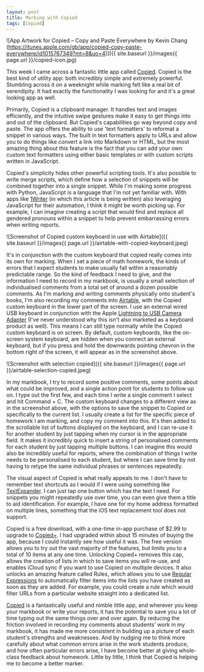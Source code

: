 ```yaml
---
layout: post
title: Marking with Copied
tags: [Copied]
---
```

![App Artwork for Copied – Copy and Paste Everywhere by Kevin Chang (https://itunes.apple.com/gb/app/copied-copy-paste-everywhere/id1015767349?mt=8&uo=4)]({{ site.baseurl }}/images{{ page.url }}/copied-icon.jpg)

This week I came across a fantastic little app called [Copied](https://itunes.apple.com/gb/app/copied-copy-paste-everywhere/id1015767349?mt=8&uo=4). Copied is the best kind of utility app: both incredibly simple and extremely powerful. Stumbling across it on a weeknight while marking felt like a real bit of serendipity. It had exactly the functionality I was looking for and it's a great looking app as well. 

Primarily, Copied is a clipboard manager. It handles text and images efficiently, and the intuitive swipe gestures make it easy to get things into and out of the clipboard. But Copied's capabilities go way beyond copy and paste. The app offers the ability to use 'text formatters' to reformat a snippet in various ways. The built in text formatters apply to URLs and allow you to do things like convert a link into Markdown or HTML, but the most amazing thing about this feature is the fact that you can add your own custom text formatters using either basic templates or with custom scripts written in JavaScript. 

Copied's simplicity hides other powerful scripting tools. It's also possible to write merge scripts, which define how a selection of snippets will be combined together into a single snippet. While I'm making some progress with Python, JavaScript is a language that I'm not yet familiar with. With apps like [1Writer](https://itunes.apple.com/gb/app/1writer-note-taking-writing/id680469088?mt=8&uo=4) (in which this article is being written) also leveraging JavaScript for their automation, I think it might be worth picking up. For example, I can imagine creating a script that would find and replace all gendered pronouns within a snippet to help prevent embarrassing errors when writing reports. 

![Screenshot of Copied custom keyboard in use with Airtable]({{ site.baseurl }}/images{{ page.url }}/airtable-with-copied-keyboard.jpeg)

It's in conjunction with the custom keyboard that copied really comes into its own for marking. When I set a piece of math homework, the kinds of errors that I expect students to make usually fall within a reasonably predictable range. So the kind of feedback I need to give, and the information I need to record in my markbook, is usually a small selection of individualised comments from a total set of around a dozen possible comments. As I'm marking and writing comments physically onto student's books, I'm also recording my comments into [Airtable](https://itunes.apple.com/gb/app/airtable-flexible-database/id914172636?mt=8&uo=4), with the Copied custom keyboard in the lower part of the screen. I use an external wired USB keyboard in conjunction with the Apple [Lightning to USB Camera Adapter](http://store.apple.com/xc/product/MK0W2ZM/A) (I've never understood why this isn't also marketed as a keyboard product as well). This means I can still type normally while the Copied custom keyboard is on screen. By default, custom keyboards, like the on-screen system keyboard, are hidden when you connect an external keyboard, but if you press and hold the downwards pointing chevron in the bottom right of the screen, it will appear as in the screenshot above.

![Screenshot with selection copied]({{ site.baseurl }}/images{{ page.url }}/airtable-selection-copied.jpeg)

In my markbook, I try to record some positive comments, some points about what could be improved, and a single action point for students to follow up on. I type out the first few, and each time I write a single comment I select and hit Command + C. The custom keyboard changes to a different view as in the screenshot above, with the options to save the snippet to Copied or specifically to the current list. I usually create a list for the specific piece of homework I am marking, and copy my comment into this. It's then added to the scrollable list of buttons displayed on the keyboard, and I can re-use it for another student by just tapping when my cursor is in the appropriate field. It makes it incredibly quick to insert a string of personalised comments for each student by just tapping multiple buttons. I can imagine this would also be incredibly useful for reports, where the combination of things I write needs to be personalised to each student, but where I can save time by not having to retype the same individual phrases or sentences repeatedly. 

The visual aspect of Copied is what really appeals to me. I don't have to remember text shortcuts as I would if I were using something like [TextExpander](https://itunes.apple.com/gb/app/textexpander-+-keyboard/id1075927186?mt=8&uo=4). I can just tap one button which has the text I need. For snippets you might repeatedly use over time, you can even give them a title to aid identification. For example, I have one for my home address formatted on multiple lines, something that the iOS text replacement tool does not support. 

Copied is a free download, with a one-time in-app purchase of $2.99 to upgrade to [Copied+](http://copiedapp.com/). I had upgraded within about 15 minutes of buying the app, because I could instantly see how useful it was. The free version allows you to try out the vast majority of the features, but limits you to a total of 10 items at any one time. Unlocking Copied+ removes this cap, allows the creation of lists in which to save items you will re-use, and enables iCloud sync if you want to use Copied on multiple devices. It also unlocks an amazing feature called Rules, which allows you to use [Regular Expressions](https://en.m.wikipedia.org/wiki/Regular_expression) to automatically filter items into the lists you have created as soon as they are added. For example, you could create a rule which would filter URLs from a particular website straight into a dedicated list. 

[Copied](https://itunes.apple.com/gb/app/copied-copy-paste-everywhere/id1015767349?mt=8&uo=4) is a fantastically useful and nimble little app, and wherever you keep your markbook or write your reports, it has the potential to save you a lot of time typing out the same things over and over again. By reducing the friction involved in recording my comments about students' work in my markbook, it has made me more consistent in building up a picture of each student's strengths and weaknesses. And by nudging me to think more carefully about what common errors arise in the work students produce, and how often particular errors arise, I have become better at giving whole-class feedback about homework. Little by little, I think that Copied is helping me to become a better marker. 

